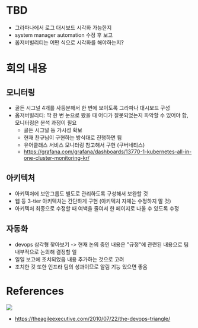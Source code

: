 # TBD
- 그라파나에서 로그 대시보드 시각화 가능한지
- system manager automation 수정 후 보고
- 옵저버빌리티는 어떤 식으로 시각화를 해야하는지?

# 회의 내용
## 모니터링
- 골든 시그널 4개를 사등분해서 한 번에 보이도록 그라파나 대시보드 구성
- 옵저버빌리티: 딱 한 번 눈으로 봤을 때 어디가 잘못되었는지 파악할 수 있어야 함, 모니터링은 분석 과정이 필요 
   - 골든 시그널 등 가시성 확보
   - 현재 찬규님이 구현하는 방식대로 진행하면 됨
   - 유어클래스 서비스 모니터링 참고해서 구현 (쿠버네티스) 
   - https://grafana.com/grafana/dashboards/13770-1-kubernetes-all-in-one-cluster-monitoring-kr/

## 아키텍처
- 아키텍처에 보안그룹도 별도로 관리하도록 구성해서 보완할 것
- 웹 등 3-tier 아키텍처는 간단하게 구현 (아키텍처 자체는 수정하지 말 것)
- 아키텍처 최종으로 수정할 때 여백을 줄여서 한 페이지로 나올 수 있도록 수정

## 자동화
- devops 삼각형 찾아보기 -> 현재 논의 중인 내용은 "규정"에 관련된 내용으로 팀 내부적으로 논의해 결정할 일 
- 일일 보고에 조치되었음 내용 추가하는 것으로 고려
- 조치한 것 또한 인프라 팀의 성과이므로 알림 기능 있으면 좋음

# References
![](https://agileexecutive.files.wordpress.com/2010/07/the_agile_triangle_21.jpg)
- https://theagileexecutive.com/2010/07/22/the-devops-triangle/